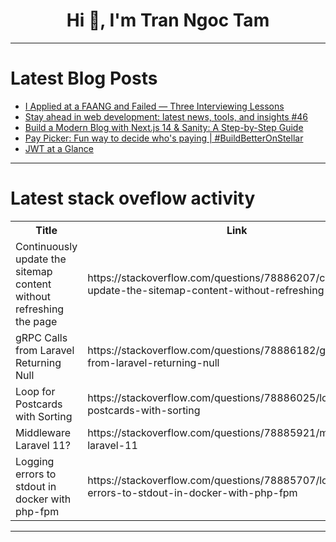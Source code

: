 <h1 align="center">Hi 👋, I'm Tran Ngoc Tam</h1>

---

# Latest Blog Posts 
<!-- BLOG-POST-LIST:START -->
- [I Applied at a FAANG and Failed — Three Interviewing Lessons](https://dev.to/canro91/i-applied-at-a-faang-and-failed-three-interviewing-lessons-1a4k)
- [Stay ahead in web development: latest news, tools, and insights #46](https://dev.to/urbanisierung/stay-ahead-in-web-development-latest-news-tools-and-insights-46-3hpn)
- [Build a Modern Blog with Next.js 14 &amp; Sanity: A Step-by-Step Guide](https://dev.to/coderamrin/build-a-modern-blog-with-nextjs-14-sanity-a-step-by-step-guide-3igd)
- [Pay Picker: Fun way to decide who&#39;s paying | #BuildBetterOnStellar](https://dev.to/hastodev/pay-picker-fun-way-to-decide-whos-paying-buildbetteronstellar-1o4e)
- [JWT at a Glance](https://dev.to/eugene-zimin/jwt-at-a-glance-4f1d)
<!-- BLOG-POST-LIST:END -->

---

# Latest stack oveflow activity
<table>
  <tr><th>Title</th><th>Link</th></tr>
  <!-- STACKOVERFLOW:START --><tr><td>Continuously update the sitemap content without refreshing the page</td><td>https://stackoverflow.com/questions/78886207/continuously-update-the-sitemap-content-without-refreshing-the-page</td></tr><tr><td>gRPC Calls from Laravel Returning Null</td><td>https://stackoverflow.com/questions/78886182/grpc-calls-from-laravel-returning-null</td></tr><tr><td>Loop for Postcards with Sorting</td><td>https://stackoverflow.com/questions/78886025/loop-for-postcards-with-sorting</td></tr><tr><td>Middleware Laravel 11?</td><td>https://stackoverflow.com/questions/78885921/middleware-laravel-11</td></tr><tr><td>Logging errors to stdout in docker with php-fpm</td><td>https://stackoverflow.com/questions/78885707/logging-errors-to-stdout-in-docker-with-php-fpm</td></tr><!-- STACKOVERFLOW:END -->
</table>

---


